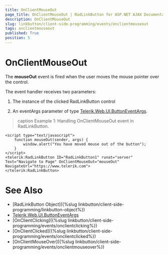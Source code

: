 ```yaml
---
title: OnClientMouseOut
page_title: OnClientMouseOut | RadLinkButton for ASP.NET AJAX Documentation
description: OnClientMouseOut
slug: linkbutton/client-side-programming/events/onclientmouseout
tags: onclientmouseout
published: True
position: 5
---
```


# OnClientMouseOut

The **mouseOut** event is fired when the user moves the mouse pointer over the control.

The event handler receives two parameters:

1. The instance of the clicked RadLinkButton control

1. An eventArgs parameter of type [Telerik.Web.UI.ButtonEventArgs](https://docs.telerik.com/devtools/aspnet-ajax/api/client/args/Telerik.Web.UI.ButtonEventArgs).

>caption Example 1: Handling OnClientMouseOut event in RadLinkButton.

````ASP.NET
<script type="text/javascript">
	function mouseOut(sender, args) {
		window.alert("You have moved mouse out of the button");
	}
</script>
<telerik:RadLinkButton ID="RadLinkButton1" runat="server" Text="Navigate to Page" OnClientMouseOut="mouseOut" NavigateUrl="https://www.telerik.com">
</telerik:RadLinkButton>
````

# See Also

 * [RadLinkButton Object]({%slug linkbutton/client-side-programming/linkbutton-object%})
 * [Telerik.Web.UI.ButtonEventArgs](https://docs.telerik.com/devtools/aspnet-ajax/api/client/args/Telerik.Web.UI.ButtonEventArgs)
 * [OnClientClicking]({%slug linkbutton/client-side-programming/events/onclientclicking%})
 * [OnClientClicked]({%slug linkbutton/client-side-programming/events/onclientclicked%})
 * [OnClientMouseOver]({%slug linkbutton/client-side-programming/events/onclientmouseover%})
